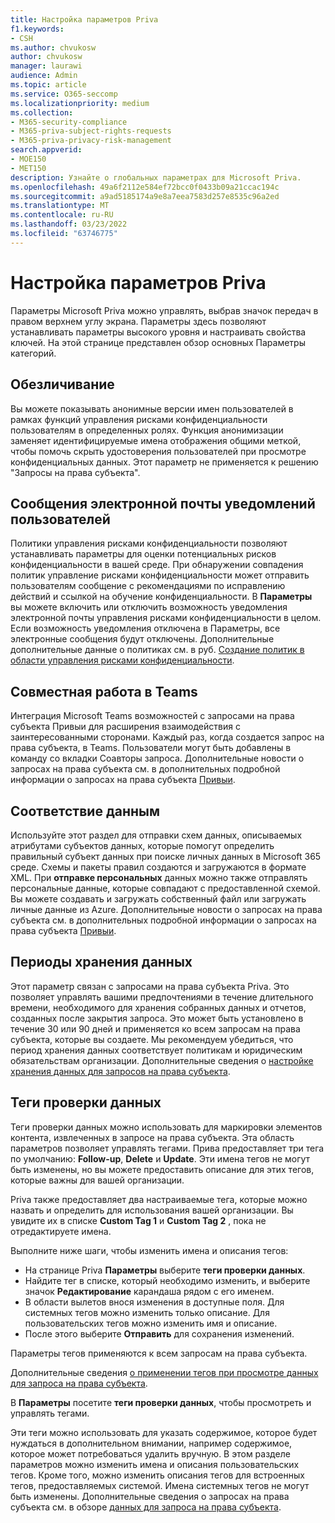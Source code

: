 ```yaml
---
title: Настройка параметров Priva
f1.keywords:
- CSH
ms.author: chvukosw
author: chvukosw
manager: laurawi
audience: Admin
ms.topic: article
ms.service: O365-seccomp
ms.localizationpriority: medium
ms.collection:
- M365-security-compliance
- M365-priva-subject-rights-requests
- M365-priva-privacy-risk-management
search.appverid:
- MOE150
- MET150
description: Узнайте о глобальных параметрах для Microsoft Priva.
ms.openlocfilehash: 49a6f2112e584ef72bcc0f0433b09a21ccac194c
ms.sourcegitcommit: a9ad5185174a9e8a7eea7583d257e8535c96a2ed
ms.translationtype: MT
ms.contentlocale: ru-RU
ms.lasthandoff: 03/23/2022
ms.locfileid: "63746775"
---
```

# <a name="configure-priva-settings"></a>Настройка параметров Priva

Параметры Microsoft Priva можно управлять, выбрав значок передач в правом верхнем углу экрана. Параметры здесь позволяют устанавливать параметры высокого уровня и настраивать свойства ключей. На этой странице представлен обзор основных Параметры категорий.

## <a name="anonymization"></a>Обезличивание

Вы можете показывать анонимные версии имен пользователей в рамках функций управления рисками конфиденциальности пользователям в определенных ролях. Функция анонимизации заменяет идентифицируемые имена отображения общими меткой, чтобы помочь скрыть удостоверения пользователей при просмотре конфиденциальных данных. Этот параметр не применяется к решению "Запросы на права субъекта".

## <a name="user-notification-emails"></a>Сообщения электронной почты уведомлений пользователей  

Политики управления рисками конфиденциальности позволяют устанавливать параметры для оценки потенциальных рисков конфиденциальности в вашей среде. При обнаружении совпадения политик управление рисками конфиденциальности может отправить пользователям сообщение с рекомендациями по исправлению действий и ссылкой на обучение конфиденциальности. В **Параметры** вы можете включить или отключить возможность уведомления электронной почты управления рисками конфиденциальности в целом. Если возможность уведомления отключена в Параметры, все электронные сообщения будут отключены. Дополнительные дополнительные данные о политиках см. в руб. [Создание политик в области управления рисками конфиденциальности](risk-management-policies.md).

## <a name="teams-collaboration"></a>Совместная работа в Teams  

Интеграция Microsoft Teams возможностей с запросами на права субъекта Привыи для расширения взаимодействия с заинтересованными сторонами. Каждый раз, когда создается запрос на права субъекта, в Teams. Пользователи могут быть добавлены в команду со вкладки Соавторы запроса. Дополнительные новости о запросах на права субъекта см. в дополнительных подробной информации о запросах на права субъекта [Привыи](subject-rights-requests.md).

## <a name="data-matching"></a>Соответствие данным  

Используйте этот раздел для отправки схем данных, описываемых атрибутами субъектов данных, которые помогут определить правильный субъект данных при поиске личных данных в Microsoft 365 среде. Схемы и пакеты правил создаются и загружаются в формате XML. При **отправке персональных** данных можно также отправлять персональные данные, которые совпадают с предоставленной схемой. Вы можете создавать и загружать собственный файл или загружать личные данные из Azure. Дополнительные новости о запросах на права субъекта см. в дополнительных подробной информации о запросах на права субъекта [Привыи](subject-rights-requests.md).

## <a name="data-retention-periods"></a>Периоды хранения данных

Этот параметр связан с запросами на права субъекта Priva. Это позволяет управлять вашими предпочтениями в течение длительного времени, необходимого для хранения собранных данных и отчетов, созданных после закрытия запроса. Это может быть установлено в течение 30 или 90 дней и применяется ко всем запросам на права субъекта, которые вы создаете. Мы рекомендуем убедиться, что период хранения данных соответствует политикам и юридическим обязательствам организации. Дополнительные сведения о [настройке хранения данных для запросов на права субъекта](subject-rights-requests-reports.md#manage-data-retention).

## <a name="data-review-tags"></a>Теги проверки данных

Теги проверки данных можно использовать для маркировки элементов контента, извлеченных в запросе на права субъекта. Эта область параметров позволяет управлять тегами. Прива предоставляет три тега по умолчанию: **Follow-up**, **Delete** и **Update**. Эти имена тегов не могут быть изменены, но вы можете предоставить описание для этих тегов, которые важны для вашей организации.

Priva также предоставляет два настраиваемые тега, которые можно назвать и определить для использования вашей организации. Вы увидите их в списке **Custom Tag 1** и **Custom Tag 2** , пока не отредактируете имена.

Выполните ниже шаги, чтобы изменить имена и описания тегов:

- На странице Priva **Параметры** выберите **теги проверки данных**.
- Найдите тег в списке, который необходимо изменить, и выберите значок **Редактирование** карандаша рядом с его именем.
- В области вылетов внося изменения в доступные поля. Для системных тегов можно изменить только описание. Для пользовательских тегов можно изменить имя и описание.
- После этого выберите **Отправить** для сохранения изменений.

Параметры тегов применяются к всем запросам на права субъекта.

Дополнительные сведения [о применении тегов при просмотре данных для запроса на права субъекта](subject-rights-requests-data-review.md#apply-tags).

В **Параметры** посетите **теги проверки данных**, чтобы просмотреть и управлять тегами.
 
Эти теги можно использовать для указать содержимое, которое будет нуждаться в дополнительном внимании, например содержимое, которое может потребоваться удалить вручную. В этом разделе параметров можно изменить имена и описания пользовательских тегов. Кроме того, можно изменить описания тегов для встроенных тегов, предоставляемых системой. Имена системных тегов не могут быть изменены. Дополнительные сведения о запросах на права субъекта см. в обзоре [данных для запроса на права субъекта](subject-rights-requests-data-review.md#step-3-review-data).
